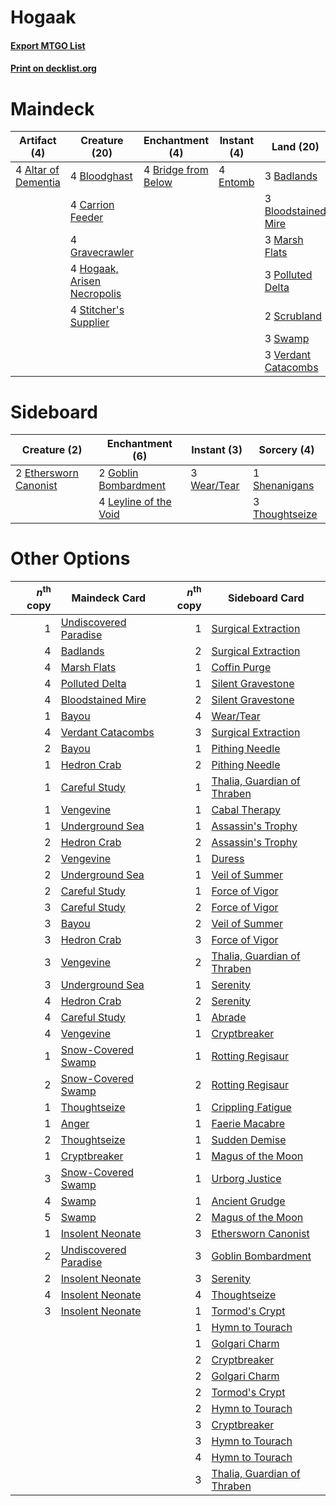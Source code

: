 # Hogaak

#### [Export MTGO List](../collection/Hogaak/Hogaak.txt)
#### [Print on decklist.org](http://decklist.org/?deckmain=4%09Altar%20of%20Dementia%0A3%09Badlands%0A4%09Bloodghast%0A3%09Bloodstained%20Mire%0A4%09Bridge%20from%20Below%0A4%09Cabal%20Therapy%0A4%09Carrion%20Feeder%0A4%09Entomb%0A4%09Faithless%20Looting%0A4%09Gravecrawler%0A4%09Hogaak,%20Arisen%20Necropolis%0A3%09Marsh%20Flats%0A3%09Polluted%20Delta%0A2%09Scrubland%0A4%09Stitcher's%20Supplier%0A3%09Swamp%0A3%09Verdant%20Catacombs&deckside=2%09Ethersworn%20Canonist%0A2%09Goblin%20Bombardment%0A4%09Leyline%20of%20the%20Void%0A1%09Shenanigans%0A3%09Thoughtseize%0A3%09Wear/Tear)
# Maindeck

|                                         Artifact (4)                                         |                                            Creature (20)                                             |                                       Enchantment (4)                                        |                                    Instant (4)                                    |                                          Land (20)                                           |                                         Sorcery (8)                                          |
|----------------------------------------------------------------------------------------------|------------------------------------------------------------------------------------------------------|----------------------------------------------------------------------------------------------|-----------------------------------------------------------------------------------|----------------------------------------------------------------------------------------------|----------------------------------------------------------------------------------------------|
|4 [Altar of Dementia](http://gatherer.wizards.com/Pages/Card/Details.aspx?multiverseid=382212)|4 [Bloodghast](http://gatherer.wizards.com/Pages/Card/Details.aspx?multiverseid=438648)               |4 [Bridge from Below](http://gatherer.wizards.com/Pages/Card/Details.aspx?multiverseid=136054)|4 [Entomb](http://gatherer.wizards.com/Pages/Card/Details.aspx?multiverseid=413629)|3 [Badlands](http://gatherer.wizards.com/Pages/Card/Details.aspx?multiverseid=878)            |4 [Cabal Therapy](http://gatherer.wizards.com/Pages/Card/Details.aspx?multiverseid=413625)    |
|                                                                                              |4 [Carrion Feeder](http://gatherer.wizards.com/Pages/Card/Details.aspx?multiverseid=210133)           |                                                                                              |                                                                                   |3 [Bloodstained Mire](http://gatherer.wizards.com/Pages/Card/Details.aspx?multiverseid=405094)|4 [Faithless Looting](http://gatherer.wizards.com/Pages/Card/Details.aspx?multiverseid=389512)|
|                                                                                              |4 [Gravecrawler](http://gatherer.wizards.com/Pages/Card/Details.aspx?multiverseid=409635)             |                                                                                              |                                                                                   |3 [Marsh Flats](http://gatherer.wizards.com/Pages/Card/Details.aspx?multiverseid=405101)      |                                                                                              |
|                                                                                              |4 [Hogaak, Arisen Necropolis](http://gatherer.wizards.com/Pages/Card/Details.aspx?multiverseid=464151)|                                                                                              |                                                                                   |3 [Polluted Delta](http://gatherer.wizards.com/Pages/Card/Details.aspx?multiverseid=405104)   |                                                                                              |
|                                                                                              |4 [Stitcher's Supplier](http://gatherer.wizards.com/Pages/Card/Details.aspx?multiverseid=447257)      |                                                                                              |                                                                                   |2 [Scrubland](http://gatherer.wizards.com/Pages/Card/Details.aspx?multiverseid=882)           |                                                                                              |
|                                                                                              |                                                                                                      |                                                                                              |                                                                                   |3 [Swamp](http://gatherer.wizards.com/Pages/Card/Details.aspx?multiverseid=439858)            |                                                                                              |
|                                                                                              |                                                                                                      |                                                                                              |                                                                                   |3 [Verdant Catacombs](http://gatherer.wizards.com/Pages/Card/Details.aspx?multiverseid=405113)|                                                                                              |


# Sideboard

|                                          Creature (2)                                          |                                        Enchantment (6)                                         |                                     Instant (3)                                      |                                       Sorcery (4)                                       |
|------------------------------------------------------------------------------------------------|------------------------------------------------------------------------------------------------|--------------------------------------------------------------------------------------|-----------------------------------------------------------------------------------------|
|2 [Ethersworn Canonist](http://gatherer.wizards.com/Pages/Card/Details.aspx?multiverseid=174931)|2 [Goblin Bombardment](http://gatherer.wizards.com/Pages/Card/Details.aspx?multiverseid=376349) |3 [Wear/Tear](http://gatherer.wizards.com/Pages/Card/Details.aspx?multiverseid=368950)|1 [Shenanigans](http://gatherer.wizards.com/Pages/Card/Details.aspx?multiverseid=464095) |
|                                                                                                |4 [Leyline of the Void](http://gatherer.wizards.com/Pages/Card/Details.aspx?multiverseid=107682)|                                                                                      |3 [Thoughtseize](http://gatherer.wizards.com/Pages/Card/Details.aspx?multiverseid=438676)|


# Other Options

|*n*<sup>th</sup> copy|                                        Maindeck Card                                         |*n*<sup>th</sup> copy|                                            Sideboard Card                                            |
|--------------------:|----------------------------------------------------------------------------------------------|--------------------:|------------------------------------------------------------------------------------------------------|
|                    1|[Undiscovered Paradise](http://gatherer.wizards.com/Pages/Card/Details.aspx?multiverseid=3755)|                    1|[Surgical Extraction](http://gatherer.wizards.com/Pages/Card/Details.aspx?multiverseid=397706)        |
|                    4|[Badlands](http://gatherer.wizards.com/Pages/Card/Details.aspx?multiverseid=878)              |                    2|[Surgical Extraction](http://gatherer.wizards.com/Pages/Card/Details.aspx?multiverseid=397706)        |
|                    4|[Marsh Flats](http://gatherer.wizards.com/Pages/Card/Details.aspx?multiverseid=405101)        |                    1|[Coffin Purge](http://gatherer.wizards.com/Pages/Card/Details.aspx?multiverseid=30762)                |
|                    4|[Polluted Delta](http://gatherer.wizards.com/Pages/Card/Details.aspx?multiverseid=405104)     |                    1|[Silent Gravestone](http://gatherer.wizards.com/Pages/Card/Details.aspx?multiverseid=439846)          |
|                    4|[Bloodstained Mire](http://gatherer.wizards.com/Pages/Card/Details.aspx?multiverseid=405094)  |                    2|[Silent Gravestone](http://gatherer.wizards.com/Pages/Card/Details.aspx?multiverseid=439846)          |
|                    1|[Bayou](http://gatherer.wizards.com/Pages/Card/Details.aspx?multiverseid=879)                 |                    4|[Wear/Tear](http://gatherer.wizards.com/Pages/Card/Details.aspx?multiverseid=368950)                  |
|                    4|[Verdant Catacombs](http://gatherer.wizards.com/Pages/Card/Details.aspx?multiverseid=405113)  |                    3|[Surgical Extraction](http://gatherer.wizards.com/Pages/Card/Details.aspx?multiverseid=397706)        |
|                    2|[Bayou](http://gatherer.wizards.com/Pages/Card/Details.aspx?multiverseid=879)                 |                    1|[Pithing Needle](http://gatherer.wizards.com/Pages/Card/Details.aspx?multiverseid=129526)             |
|                    1|[Hedron Crab](http://gatherer.wizards.com/Pages/Card/Details.aspx?multiverseid=180348)        |                    2|[Pithing Needle](http://gatherer.wizards.com/Pages/Card/Details.aspx?multiverseid=129526)             |
|                    1|[Careful Study](http://gatherer.wizards.com/Pages/Card/Details.aspx?multiverseid=29727)       |                    1|[Thalia, Guardian of Thraben](http://gatherer.wizards.com/Pages/Card/Details.aspx?multiverseid=442025)|
|                    1|[Vengevine](http://gatherer.wizards.com/Pages/Card/Details.aspx?multiverseid=457124)          |                    1|[Cabal Therapy](http://gatherer.wizards.com/Pages/Card/Details.aspx?multiverseid=413625)              |
|                    1|[Underground Sea](http://gatherer.wizards.com/Pages/Card/Details.aspx?multiverseid=886)       |                    1|[Assassin's Trophy](http://gatherer.wizards.com/Pages/Card/Details.aspx?multiverseid=452902)          |
|                    2|[Hedron Crab](http://gatherer.wizards.com/Pages/Card/Details.aspx?multiverseid=180348)        |                    2|[Assassin's Trophy](http://gatherer.wizards.com/Pages/Card/Details.aspx?multiverseid=452902)          |
|                    2|[Vengevine](http://gatherer.wizards.com/Pages/Card/Details.aspx?multiverseid=457124)          |                    1|[Duress](http://gatherer.wizards.com/Pages/Card/Details.aspx?multiverseid=14557)                      |
|                    2|[Underground Sea](http://gatherer.wizards.com/Pages/Card/Details.aspx?multiverseid=886)       |                    1|[Veil of Summer](http://gatherer.wizards.com/Pages/Card/Details.aspx?multiverseid=466952)             |
|                    2|[Careful Study](http://gatherer.wizards.com/Pages/Card/Details.aspx?multiverseid=29727)       |                    1|[Force of Vigor](http://gatherer.wizards.com/Pages/Card/Details.aspx?multiverseid=464113)             |
|                    3|[Careful Study](http://gatherer.wizards.com/Pages/Card/Details.aspx?multiverseid=29727)       |                    2|[Force of Vigor](http://gatherer.wizards.com/Pages/Card/Details.aspx?multiverseid=464113)             |
|                    3|[Bayou](http://gatherer.wizards.com/Pages/Card/Details.aspx?multiverseid=879)                 |                    2|[Veil of Summer](http://gatherer.wizards.com/Pages/Card/Details.aspx?multiverseid=466952)             |
|                    3|[Hedron Crab](http://gatherer.wizards.com/Pages/Card/Details.aspx?multiverseid=180348)        |                    3|[Force of Vigor](http://gatherer.wizards.com/Pages/Card/Details.aspx?multiverseid=464113)             |
|                    3|[Vengevine](http://gatherer.wizards.com/Pages/Card/Details.aspx?multiverseid=457124)          |                    2|[Thalia, Guardian of Thraben](http://gatherer.wizards.com/Pages/Card/Details.aspx?multiverseid=442025)|
|                    3|[Underground Sea](http://gatherer.wizards.com/Pages/Card/Details.aspx?multiverseid=886)       |                    1|[Serenity](http://gatherer.wizards.com/Pages/Card/Details.aspx?multiverseid=15360)                    |
|                    4|[Hedron Crab](http://gatherer.wizards.com/Pages/Card/Details.aspx?multiverseid=180348)        |                    2|[Serenity](http://gatherer.wizards.com/Pages/Card/Details.aspx?multiverseid=15360)                    |
|                    4|[Careful Study](http://gatherer.wizards.com/Pages/Card/Details.aspx?multiverseid=29727)       |                    1|[Abrade](http://gatherer.wizards.com/Pages/Card/Details.aspx?multiverseid=430772)                     |
|                    4|[Vengevine](http://gatherer.wizards.com/Pages/Card/Details.aspx?multiverseid=457124)          |                    1|[Cryptbreaker](http://gatherer.wizards.com/Pages/Card/Details.aspx?multiverseid=414381)               |
|                    1|[Snow-Covered Swamp](http://gatherer.wizards.com/Pages/Card/Details.aspx?multiverseid=121256) |                    1|[Rotting Regisaur](http://gatherer.wizards.com/Pages/Card/Details.aspx?multiverseid=466865)           |
|                    2|[Snow-Covered Swamp](http://gatherer.wizards.com/Pages/Card/Details.aspx?multiverseid=121256) |                    2|[Rotting Regisaur](http://gatherer.wizards.com/Pages/Card/Details.aspx?multiverseid=466865)           |
|                    1|[Thoughtseize](http://gatherer.wizards.com/Pages/Card/Details.aspx?multiverseid=438676)       |                    1|[Crippling Fatigue](http://gatherer.wizards.com/Pages/Card/Details.aspx?multiverseid=34225)           |
|                    1|[Anger](http://gatherer.wizards.com/Pages/Card/Details.aspx?multiverseid=430295)              |                    1|[Faerie Macabre](http://gatherer.wizards.com/Pages/Card/Details.aspx?multiverseid=201822)             |
|                    2|[Thoughtseize](http://gatherer.wizards.com/Pages/Card/Details.aspx?multiverseid=438676)       |                    1|[Sudden Demise](http://gatherer.wizards.com/Pages/Card/Details.aspx?multiverseid=376528)              |
|                    1|[Cryptbreaker](http://gatherer.wizards.com/Pages/Card/Details.aspx?multiverseid=414381)       |                    1|[Magus of the Moon](http://gatherer.wizards.com/Pages/Card/Details.aspx?multiverseid=136152)          |
|                    3|[Snow-Covered Swamp](http://gatherer.wizards.com/Pages/Card/Details.aspx?multiverseid=121256) |                    1|[Urborg Justice](http://gatherer.wizards.com/Pages/Card/Details.aspx?multiverseid=4472)               |
|                    4|[Swamp](http://gatherer.wizards.com/Pages/Card/Details.aspx?multiverseid=439858)              |                    1|[Ancient Grudge](http://gatherer.wizards.com/Pages/Card/Details.aspx?multiverseid=235600)             |
|                    5|[Swamp](http://gatherer.wizards.com/Pages/Card/Details.aspx?multiverseid=439858)              |                    2|[Magus of the Moon](http://gatherer.wizards.com/Pages/Card/Details.aspx?multiverseid=136152)          |
|                    1|[Insolent Neonate](http://gatherer.wizards.com/Pages/Card/Details.aspx?multiverseid=409922)   |                    3|[Ethersworn Canonist](http://gatherer.wizards.com/Pages/Card/Details.aspx?multiverseid=174931)        |
|                    2|[Undiscovered Paradise](http://gatherer.wizards.com/Pages/Card/Details.aspx?multiverseid=3755)|                    3|[Goblin Bombardment](http://gatherer.wizards.com/Pages/Card/Details.aspx?multiverseid=376349)         |
|                    2|[Insolent Neonate](http://gatherer.wizards.com/Pages/Card/Details.aspx?multiverseid=409922)   |                    3|[Serenity](http://gatherer.wizards.com/Pages/Card/Details.aspx?multiverseid=15360)                    |
|                    4|[Insolent Neonate](http://gatherer.wizards.com/Pages/Card/Details.aspx?multiverseid=409922)   |                    4|[Thoughtseize](http://gatherer.wizards.com/Pages/Card/Details.aspx?multiverseid=438676)               |
|                    3|[Insolent Neonate](http://gatherer.wizards.com/Pages/Card/Details.aspx?multiverseid=409922)   |                    1|[Tormod's Crypt](http://gatherer.wizards.com/Pages/Card/Details.aspx?multiverseid=389723)             |
|                     |                                                                                              |                    1|[Hymn to Tourach](http://gatherer.wizards.com/Pages/Card/Details.aspx?multiverseid=413634)            |
|                     |                                                                                              |                    1|[Golgari Charm](http://gatherer.wizards.com/Pages/Card/Details.aspx?multiverseid=405245)              |
|                     |                                                                                              |                    2|[Cryptbreaker](http://gatherer.wizards.com/Pages/Card/Details.aspx?multiverseid=414381)               |
|                     |                                                                                              |                    2|[Golgari Charm](http://gatherer.wizards.com/Pages/Card/Details.aspx?multiverseid=405245)              |
|                     |                                                                                              |                    2|[Tormod's Crypt](http://gatherer.wizards.com/Pages/Card/Details.aspx?multiverseid=389723)             |
|                     |                                                                                              |                    2|[Hymn to Tourach](http://gatherer.wizards.com/Pages/Card/Details.aspx?multiverseid=413634)            |
|                     |                                                                                              |                    3|[Cryptbreaker](http://gatherer.wizards.com/Pages/Card/Details.aspx?multiverseid=414381)               |
|                     |                                                                                              |                    3|[Hymn to Tourach](http://gatherer.wizards.com/Pages/Card/Details.aspx?multiverseid=413634)            |
|                     |                                                                                              |                    4|[Hymn to Tourach](http://gatherer.wizards.com/Pages/Card/Details.aspx?multiverseid=413634)            |
|                     |                                                                                              |                    3|[Thalia, Guardian of Thraben](http://gatherer.wizards.com/Pages/Card/Details.aspx?multiverseid=442025)|

